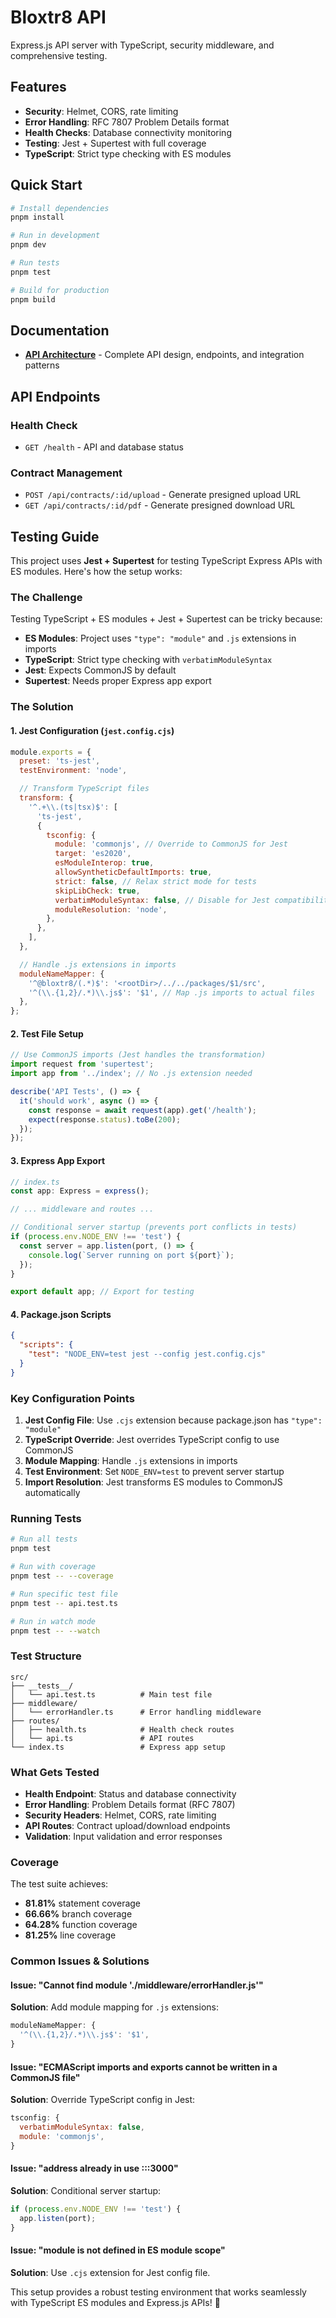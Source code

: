# Bloxtr8 API

Express.js API server with TypeScript, security middleware, and comprehensive testing.

## Features

- **Security**: Helmet, CORS, rate limiting
- **Error Handling**: RFC 7807 Problem Details format
- **Health Checks**: Database connectivity monitoring
- **Testing**: Jest + Supertest with full coverage
- **TypeScript**: Strict type checking with ES modules

## Quick Start

```bash
# Install dependencies
pnpm install

# Run in development
pnpm dev

# Run tests
pnpm test

# Build for production
pnpm build
```

## Documentation

- **[API Architecture](./docs/architecture.md)** - Complete API design, endpoints, and integration patterns

## API Endpoints

### Health Check

- `GET /health` - API and database status

### Contract Management

- `POST /api/contracts/:id/upload` - Generate presigned upload URL
- `GET /api/contracts/:id/pdf` - Generate presigned download URL

## Testing Guide

This project uses **Jest + Supertest** for testing TypeScript Express APIs with ES modules. Here's how the setup works:

### The Challenge

Testing TypeScript + ES modules + Jest + Supertest can be tricky because:

- **ES Modules**: Project uses `"type": "module"` and `.js` extensions in imports
- **TypeScript**: Strict type checking with `verbatimModuleSyntax`
- **Jest**: Expects CommonJS by default
- **Supertest**: Needs proper Express app export

### The Solution

#### 1. Jest Configuration (`jest.config.cjs`)

```javascript
module.exports = {
  preset: 'ts-jest',
  testEnvironment: 'node',

  // Transform TypeScript files
  transform: {
    '^.+\\.(ts|tsx)$': [
      'ts-jest',
      {
        tsconfig: {
          module: 'commonjs', // Override to CommonJS for Jest
          target: 'es2020',
          esModuleInterop: true,
          allowSyntheticDefaultImports: true,
          strict: false, // Relax strict mode for tests
          skipLibCheck: true,
          verbatimModuleSyntax: false, // Disable for Jest compatibility
          moduleResolution: 'node',
        },
      },
    ],
  },

  // Handle .js extensions in imports
  moduleNameMapper: {
    '^@bloxtr8/(.*)$': '<rootDir>/../../packages/$1/src',
    '^(\\.{1,2}/.*)\\.js$': '$1', // Map .js imports to actual files
  },
};
```

#### 2. Test File Setup

```typescript
// Use CommonJS imports (Jest handles the transformation)
import request from 'supertest';
import app from '../index'; // No .js extension needed

describe('API Tests', () => {
  it('should work', async () => {
    const response = await request(app).get('/health');
    expect(response.status).toBe(200);
  });
});
```

#### 3. Express App Export

```typescript
// index.ts
const app: Express = express();

// ... middleware and routes ...

// Conditional server startup (prevents port conflicts in tests)
if (process.env.NODE_ENV !== 'test') {
  const server = app.listen(port, () => {
    console.log(`Server running on port ${port}`);
  });
}

export default app; // Export for testing
```

#### 4. Package.json Scripts

```json
{
  "scripts": {
    "test": "NODE_ENV=test jest --config jest.config.cjs"
  }
}
```

### Key Configuration Points

1. **Jest Config File**: Use `.cjs` extension because package.json has `"type": "module"`
2. **TypeScript Override**: Jest overrides TypeScript config to use CommonJS
3. **Module Mapping**: Handle `.js` extensions in imports
4. **Test Environment**: Set `NODE_ENV=test` to prevent server startup
5. **Import Resolution**: Jest transforms ES modules to CommonJS automatically

### Running Tests

```bash
# Run all tests
pnpm test

# Run with coverage
pnpm test -- --coverage

# Run specific test file
pnpm test -- api.test.ts

# Run in watch mode
pnpm test -- --watch
```

### Test Structure

```
src/
├── __tests__/
│   └── api.test.ts          # Main test file
├── middleware/
│   └── errorHandler.ts      # Error handling middleware
├── routes/
│   ├── health.ts            # Health check routes
│   └── api.ts               # API routes
└── index.ts                 # Express app setup
```

### What Gets Tested

- **Health Endpoint**: Status and database connectivity
- **Error Handling**: Problem Details format (RFC 7807)
- **Security Headers**: Helmet, CORS, rate limiting
- **API Routes**: Contract upload/download endpoints
- **Validation**: Input validation and error responses

### Coverage

The test suite achieves:

- **81.81%** statement coverage
- **66.66%** branch coverage
- **64.28%** function coverage
- **81.25%** line coverage

### Common Issues & Solutions

#### Issue: "Cannot find module './middleware/errorHandler.js'"

**Solution**: Add module mapping for `.js` extensions:

```javascript
moduleNameMapper: {
  '^(\\.{1,2}/.*)\\.js$': '$1',
}
```

#### Issue: "ECMAScript imports and exports cannot be written in a CommonJS file"

**Solution**: Override TypeScript config in Jest:

```javascript
tsconfig: {
  verbatimModuleSyntax: false,
  module: 'commonjs',
}
```

#### Issue: "address already in use :::3000"

**Solution**: Conditional server startup:

```typescript
if (process.env.NODE_ENV !== 'test') {
  app.listen(port);
}
```

#### Issue: "module is not defined in ES module scope"

**Solution**: Use `.cjs` extension for Jest config file.

This setup provides a robust testing environment that works seamlessly with TypeScript ES modules and Express.js APIs! 🚀
